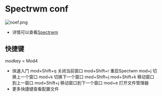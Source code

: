 # **Spectrwm conf**
![noef.png](https://sc03.alicdn.com/kf/Hc92214c723ec42efb25bca3689fce0ddu.jpg)
-  详情可以查看[Spectrwm](https://github.com/conformal/spectrwm) 
## 快捷键
modkey = Mod4  
- 快速入门
mod+Shift+q 关闭当前窗口
mod+Shift+r 重启Spectwm
mod+j       切换上一个窗口
mod+k       切换下一个窗口
mod+Shift+j
mod+Shift+k 移动窗口到上一窗口
mod+Shift+j 移动窗口到下一个窗口
mod+e       打开文件管理器
- 更多快捷键查看配置文件

